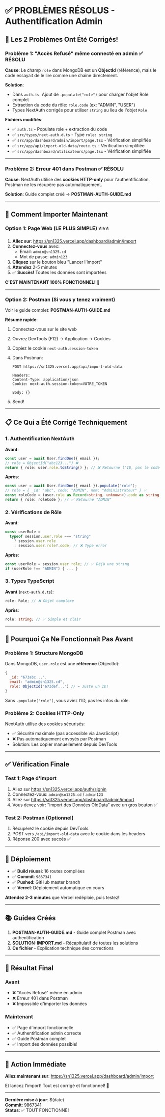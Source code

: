 # ✅ PROBLÈMES RÉSOLUS - Authentification Admin

## 🎉 Les 2 Problèmes Ont Été Corrigés!

### Problème 1: "Accès Refusé" même connecté en admin ✅ RÉSOLU

**Cause**: Le champ `role` dans MongoDB est un **ObjectId** (référence), mais le code essayait de le lire comme une chaîne directement.

**Solution**:

- Dans `auth.ts`: Ajout de `.populate("role")` pour charger l'objet Role complet
- Extraction du code du rôle: `role.code` (ex: "ADMIN", "USER")
- Types NextAuth corrigés pour utiliser `string` au lieu de l'objet `Role`

**Fichiers modifiés**:

- ✅ `auth.ts` - Populate role + extraction du code
- ✅ `src/types/next-auth.d.ts` - Type `role: string`
- ✅ `src/app/dashboard/admin/import/page.tsx` - Vérification simplifiée
- ✅ `src/app/api/import-old-data/route.ts` - Vérification simplifiée
- ✅ `src/app/dashboard/utilisateurs/page.tsx` - Vérification simplifiée

---

### Problème 2: Erreur 401 dans Postman ✅ RÉSOLU

**Cause**: NextAuth utilise des **cookies HTTP-only** pour l'authentification. Postman ne les récupère pas automatiquement.

**Solution**: Guide complet créé → **POSTMAN-AUTH-GUIDE.md**

---

## 🚀 Comment Importer Maintenant

### Option 1: Page Web (LE PLUS SIMPLE) ⭐⭐⭐

1. **Allez sur**: https://sn1325.vercel.app/dashboard/admin/import
2. **Connectez-vous** avec:
   - Email: `admin@sn1325.cd`
   - Mot de passe: `admin123`
3. **Cliquez** sur le bouton bleu "Lancer l'Import"
4. **Attendez** 2-5 minutes
5. ✅ **Succès!** Toutes les données sont importées

**C'EST MAINTENANT 100% FONCTIONNEL!** 🎉

---

### Option 2: Postman (Si vous y tenez vraiment)

Voir le guide complet: **POSTMAN-AUTH-GUIDE.md**

**Résumé rapide**:

1. Connectez-vous sur le site web
2. Ouvrez DevTools (F12) → Application → Cookies
3. Copiez le cookie `next-auth.session-token`
4. Dans Postman:

   ```
   POST https://sn1325.vercel.app/api/import-old-data

   Headers:
   Content-Type: application/json
   Cookie: next-auth.session-token=VOTRE_TOKEN

   Body: {}
   ```

5. Send!

---

## 📋 Ce Qui a Été Corrigé Techniquement

### 1. Authentification NextAuth

**Avant**:

```typescript
const user = await User.findOne({ email });
// role = ObjectId("abc123...") ❌
return { role: user.role.toString() }; // ❌ Retourne l'ID, pas le code
```

**Après**:

```typescript
const user = await User.findOne({ email }).populate("role");
// role = { _id: "abc", code: "ADMIN", nom: "Administrateur" } ✅
const roleCode = (user.role as Record<string, unknown>).code as string;
return { role: roleCode }; // ✅ Retourne "ADMIN"
```

### 2. Vérifications de Rôle

**Avant**:

```typescript
const userRole =
  typeof session.user.role === "string"
    ? session.user.role
    : session.user.role?.code; // ❌ Type error
```

**Après**:

```typescript
const userRole = session.user.role; // ✅ Déjà une string
if (userRole !== "ADMIN") { ... }
```

### 3. Types TypeScript

**Avant** (`next-auth.d.ts`):

```typescript
role: Role; // ❌ Objet complexe
```

**Après**:

```typescript
role: string; // ✅ Simple et clair
```

---

## 🎯 Pourquoi Ça Ne Fonctionnait Pas Avant

### Problème 1: Structure MongoDB

Dans MongoDB, `user.role` est une **référence** (ObjectId):

```javascript
{
  _id: "673abc...",
  email: "admin@sn1325.cd",
  role: ObjectId("673def...") // ← Juste un ID!
}
```

Sans `.populate("role")`, vous aviez l'ID, pas les infos du rôle.

### Problème 2: Cookies HTTP-Only

NextAuth utilise des cookies sécurisés:

- ✅ Sécurité maximale (pas accessible via JavaScript)
- ❌ Pas automatiquement envoyés par Postman
- Solution: Les copier manuellement depuis DevTools

---

## ✅ Vérification Finale

### Test 1: Page d'Import

1. Allez sur https://sn1325.vercel.app/auth/signin
2. Connectez-vous: `admin@sn1325.cd` / `admin123`
3. Allez sur https://sn1325.vercel.app/dashboard/admin/import
4. Vous devez voir: "Import des Données OldData" avec un gros bouton ✅

### Test 2: Postman (Optionnel)

1. Récupérez le cookie depuis DevTools
2. POST vers `/api/import-old-data` avec le cookie dans les headers
3. Réponse 200 avec succès ✅

---

## 🚀 Déploiement

- ✅ **Build réussi**: 16 routes compilées
- ✅ **Commit**: `9867341`
- ✅ **Pushed**: GitHub master branch
- ✅ **Vercel**: Déploiement automatique en cours

**Attendez 2-3 minutes** que Vercel redéploie, puis testez!

---

## 📚 Guides Créés

1. **POSTMAN-AUTH-GUIDE.md** - Guide complet Postman avec authentification
2. **SOLUTION-IMPORT.md** - Récapitulatif de toutes les solutions
3. **Ce fichier** - Explication technique des corrections

---

## 🎉 Résultat Final

### Avant

- ❌ "Accès Refusé" même en admin
- ❌ Erreur 401 dans Postman
- ❌ Impossible d'importer les données

### Maintenant

- ✅ Page d'import fonctionnelle
- ✅ Authentification admin correcte
- ✅ Guide Postman complet
- ✅ Import des données possible!

---

## 🎯 Action Immédiate

**Allez maintenant sur**: https://sn1325.vercel.app/dashboard/admin/import

Et lancez l'import! Tout est corrigé et fonctionnel! 🚀

---

**Dernière mise à jour**: $(date)  
**Commit**: 9867341  
**Status**: ✅ TOUT FONCTIONNE!
